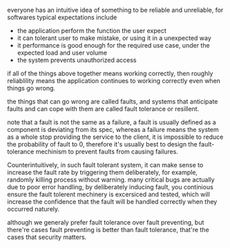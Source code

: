 everyone has an intuitive idea of something to be reliable and unreliable, for softwares typical expectations include
- the application perform the function the user expect
- it can tolerant user to make mistake, or using it in a unexpected way
- it performance is good enough for the required use case, under the expected load and user volume
- the system prevents unauthorized access

if all of the things above together means working correctly, then roughly reliablility means the application continues to working correctly even when things go wrong.

the things that can go wrong are called faults, and systems that anticipate faults and can cope with them are called fault tolerance or resillent.

note that a fault is not the same as a failure, a fault is usually defined as a component is deviating from its spec, whereas a failure means the system as a whole stop providing the service to the client, it is impossible to reduce the probability of fault to 0, therefore it's usually best to design the fault-tolerance mechinism to prevent faults from causing failures.

Counterintuitively, in such fault tolerant system, it can make sense to increase the fault rate by triggering them deliberately, for example, randomly killing process without warning. many critical bugs are actually due to poor error handling, by deliberately inducing fault, you continious ensure the fault tolerent mechinery is excersiced and tested, which will increase the confidence that the fault will be handled correctly when they occurred naturely.

although we generaly prefer fault tolerance over fault preventing, but there're cases fault preventing is better than fault tolerance, that're the cases that security matters.
